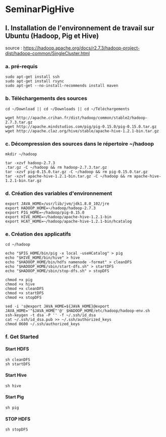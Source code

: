 # SeminarPigHive

## I. Installation de l'environnement de travail sur Ubuntu (Hadoop, Pig et Hive)
source : https://hadoop.apache.org/docs/r2.7.3/hadoop-project-dist/hadoop-common/SingleCluster.html

### a. pré-requis
```
sudo apt-get install ssh
sudo apt-get install rsync
sudo apt-get --no-install-recommends install maven
```
### b. Téléchargements des sources
```
cd ~/Download || cd ~/Downloads || cd ~/Téléchargements

wget http://apache.crihan.fr/dist/hadoop/common/stable2/hadoop-2.7.3.tar.gz
wget http://apache.mindstudios.com/pig/pig-0.15.0/pig-0.15.0.tar.gz
wget http://apache.claz.org/hive/stable/apache-hive-1.2.1-bin.tar.gz
```
### c. Décompression des sources dans le répertoire ~/hadoop
```
mkdir ~/hadoop

tar -xzvf hadoop-2.7.3
.tar.gz -C ~/hadoop && rm hadoop-2.7.3.tar.gz
tar -xzvf pig-0.15.0.tar.gz -C ~/hadoop && rm pig-0.15.0.tar.gz
tar -xzvf apache-hive-1.2.1-bin.tar.gz -C ~/hadoop && rm apache-hive-1.2.1-bin.tar.gz
```
### d. Création des variables d'environnement
```
export JAVA_HOME=/usr/lib/jvm/jdk1.8.0_102/jre
export HADOOP_HOME=~/hadoop/hadoop-2.7.3
export PIG_HOME=~/hadoop/pig-0.15.0
export HIVE_HOME=~/hadoop/apache-hive-1.2.1-bin
export HCAT_HOME=~/hadoop/apache-hive-1.2.1-bin/hcatalog
```
### e. Création des applicatifs
```
cd ~/hadoop

echo "$PIG_HOME/bin/pig -x local -useHCatalog" > pig
echo "$HIVE_HOME/bin/hive" > hive
echo "$HADOOP_HOME/bin/hdfs namenode -format" > cleanDFS
echo "$HADOOP_HOME/sbin/start-dfs.sh" > startDFS
echo "$HADOOP_HOME/sbin/stop-dfs.sh" > stopDFS

chmod +x pig
chmod +x hive
chmod +x cleanDFS
chmod +x startDFS
chmod +x stopDFS

sed -i 's@export JAVA_HOME=${JAVA_HOME}@export JAVA_HOME='"$JAVA_HOME"'@' $HADOOP_HOME/etc/hadoop/hadoop-env.sh
ssh-keygen -t dsa -P '' -f ~/.ssh/id_dsa
cat ~/.ssh/id_dsa.pub >> ~/.ssh/authorized_keys
chmod 0600 ~/.ssh/authorized_keys
```

### f. Get Started
#### Start HDFS
```
sh cleanDFS
sh startDFS
```
#### Start Hive
```
sh hive
```
#### Start Pig
```
sh pig
```
#### STOP HDFS
```
sh stopDFS
```

